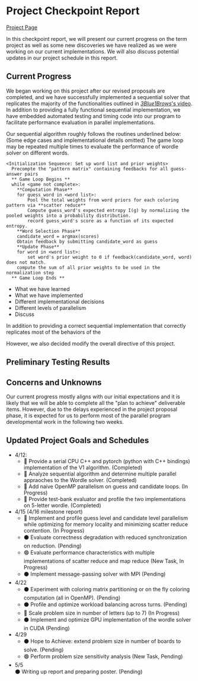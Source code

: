 # Project Checkpoint Report
[Project Page](https://joel99.github.io/parallel_final/)

In this checkpoint report, we will present our current progress on the term project as well as some new discoveries we have realized as we were working on our current implementations. We will also discuss potential updates in our project schedule in this report.

## Current Progress

We began working on this project after our revised proposals are completed, and we have successfully implemented a sequential solver that replicates the majority of the functionalities outlined in [_3Blue1Brows_'s video](https://www.youtube.com/watch?v=v68zYyaEmEA). In addition to providing a fully functional sequential implementation, we have embedded automated testing and timing code into our program to facilitate performance evaluation in parallel implementations.

Our sequential algorithm roughly follows the routines underlined below: (Some edge cases and implementational details omitted) The game loop may be repeated multiple times to evaluate the performance of wordle solver on different words.
```
<Initialization Sequence: Set up word list and prior weights>
  Precompte the "pattern matrix" containing feedbacks for all guess-answer pairs
  ** Game Loop Begins **
  while <game not complete>:
    **Computation Phase**
    for guess_word in <word list>:
        Pool the total weights from word priors for each coloring pattern via **scatter reduce**
        Compute guess_word's expected entropy I(g) by normalizing the pooled weights into a probability distribution.
        record guess_word's score as a function of its expected entropy.
    **Word Selection Phase**
    candidate_word = argmax(scores)
    Obtain feedback by submitting candidate_word as guess
    **Update Phase**
    for word in <word list>:
        set word's prior weight to 0 if feedback(candidate_word, word) does not match.
    compute the sum of all prior weights to be used in the normalization step
  ** Game Loop Ends **
```




- What we have learned
- What we have implemented
- Different implementational decisions
- Different levels of parallelism
- Discuss

In addition to providing a correct sequential implementation that correctly replicates most of the behaviors of the 

However, we also decided modify the overall directive of this project.

## Preliminary Testing Results

## Concerns and Unknowns
Our current progress mostly aligns with our initial expectations and it is likely that we will be able to complete all the "plan to achieve" deliverable items. However, due to the delays experienced in the project proposal phase, it is expected for us to perform most of the parallel program developmental work in the following two weeks.




## Updated Project Goals and Schedules
- 4/12:
  - 🔴 Provide a serial CPU C++ and pytorch (python with C++ bindings)     implementation of the V1 algorithm. (Completed)
  - 🔴 Analyze sequential algorithm and determine multiple parallel appraoches to the Wordle solver. (Completed)
  - 🔵 Add naive OpenMP parallelism on guess and candidate loops. (In Progress)
  - 🔴 Provide test-bank evaluator and profile the two implementations on 5-letter wordle. (Completed)
- 4/15 (4/16 milestone report)
  - 🔵 Implement and profile guess level and candidate level parallelism while optimizing for memory locality and minimizing scatter reduce contention. (In Progress)
  - ⚫ Evaluate correctness degradation with reduced synchronization on reduction. (Pending)
  - 🟢 Evaluate performance characteristics with multiple implementations of scatter reduce and map reduce (New Task, In Progress)
  - ⚫ Implement message-passing solver with MPI (Pending)  
- 4/22
  - ⚫ Experiment with coloring matrix partitioning or on the fly coloring computation (all in OpenMP). (Pending)
  - ⚫ Profile and optimize workload balancing across turns. (Pending)
  - 🔵 Scale problem size in number of letters (up to 7) (In Progress)
  - ⚫ Implement and optimize GPU implementation of the wordle solver in CUDA (Pending)
- 4/29
  - ⚫ Hope to Achieve: extend problem size in number of boards to solve. (Pending)
  - 🟢 Perform problem size sensitivity analysis (New Task, Pending)  
- 5/5  
  ⚫ Writing up report and preparing poster. (Pending)
